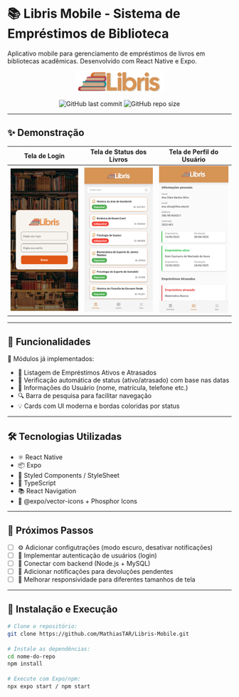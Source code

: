 # 📚 Libris Mobile - Sistema de Empréstimos de Biblioteca

Aplicativo mobile para gerenciamento de empréstimos de livros em bibliotecas acadêmicas. Desenvolvido com React Native e Expo.

<div align="center">
  <img src="/assets/images/libris2.png" width="200" alt="Logo Libris">

![GitHub last commit](https://img.shields.io/github/last-commit/MathiasTAR/LibrisMobile)
![GitHub repo size](https://img.shields.io/github/repo-size/MathiasTAR/LibrisMobile)

</div>

---

## ✨ Demonstração

| Tela de Login                                             | Tela de Status dos Livros                              | Tela de Perfil do Usuário                                  |
| --------------------------------------------------------- | --------------------------------------------------------- | ---------------------------------------------------------- |
| <img src="/assets/images/telalogin" width="200"> | <img src="/assets/images/menubiblioteca" width="200"> | <img src="/assets/images/menuusuario" width="200"> |

---

## 🚀 Funcionalidades

📌 Módulos já implementados:

* 📖 Listagem de Empréstimos Ativos e Atrasados
* 📅 Verificação automática de status (ativo/atrasado) com base nas datas
* 👤 Informações do Usuário (nome, matrícula, telefone etc.)
* 🔍 Barra de pesquisa para facilitar navegação
* 💡 Cards com UI moderna e bordas coloridas por status

---

## 🛠 Tecnologias Utilizadas

* ⚛️ React Native
* 📦 Expo
* 💅 Styled Components / StyleSheet
* 🧮 TypeScript
* 📚 React Navigation
* 🎨 @expo/vector-icons + Phosphor Icons

---

## 📌 Próximos Passos

* [ ] ⚙️ Adicionar configutrações (modo escuro, desativar notificações)
* [ ] 🔐 Implementar autenticação de usuários (login)
* [ ] 🔄 Conectar com backend (Node.js + MySQL)
* [ ] 🔔 Adicionar notificações para devoluções pendentes
* [ ] 🎨 Melhorar responsividade para diferentes tamanhos de tela

---

## 🔧 Instalação e Execução

```bash
# Clone o repositório:
git clone https://github.com/MathiasTAR/Libris-Mobile.git

# Instale as dependências:
cd nome-do-repo
npm install

# Execute com Expo/npm:
npx expo start / npm start
